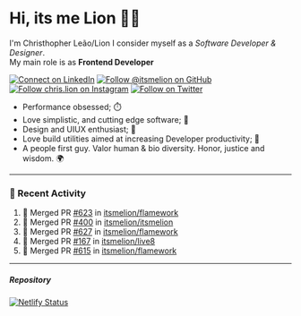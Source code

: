 # Hi, its me Lion 👋🦁

I'm Christhopher Leão/Lion
I consider myself as a _Software Developer & Designer_.<br/>My main role is as <b>Frontend Developer</b>
<br />

[![Connect on LinkedIn](https://img.shields.io/badge/--linkedin?label=LinkedIn&logo=LinkedIn&style=social)](https://www.linkedin.com/in/chrislion)
[![Follow @itsmelion on GitHub](https://img.shields.io/github/followers/itsmelion?label=follow%20%40itsmeLion&style=social)](https://github.com/itsmelion)
[![Follow chris.lion on Instagram](https://img.shields.io/badge/--instagram?label=@chris.lion&logo=Instagram&style=social)](https://instagram.com/chris.lion)
[![Follow on Twitter](https://img.shields.io/badge/--twitter?label=@ChrisLion_me&logo=Twitter&style=social)](https://twitter.com/chrislion_me)

- Performance obsessed; ⏱️
- Love simplistic, and cutting edge software; 📆
- Design and UIUX enthusiast; 🎨
- Love build utilities aimed at increasing Developer productivity; 🧰
- A people first guy. Valor human & bio diversity. Honor, justice and wisdom. 🌍

---
### 📰 Recent Activity

<!--START_SECTION:activity-->
1. 🎉 Merged PR [#623](https://github.com/itsmelion/flamework/pull/623) in [itsmelion/flamework](https://github.com/itsmelion/flamework)
2. 🎉 Merged PR [#400](https://github.com/itsmelion/itsmelion/pull/400) in [itsmelion/itsmelion](https://github.com/itsmelion/itsmelion)
3. 🎉 Merged PR [#627](https://github.com/itsmelion/flamework/pull/627) in [itsmelion/flamework](https://github.com/itsmelion/flamework)
4. 🎉 Merged PR [#167](https://github.com/itsmelion/live8/pull/167) in [itsmelion/live8](https://github.com/itsmelion/live8)
5. 🎉 Merged PR [#615](https://github.com/itsmelion/flamework/pull/615) in [itsmelion/flamework](https://github.com/itsmelion/flamework)
<!--END_SECTION:activity-->

___

##### Repository
[![Netlify Status](https://api.netlify.com/api/v1/badges/9e2e6136-1ab9-42fc-8d4e-188512d5d841/deploy-status)](https://app.netlify.com/sites/lion-portfolio/deploys)
